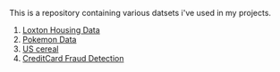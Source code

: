 This is a repository containing various datsets i've used in my projects.
1. [Loxton Housing Data](./LoxtonHousingData/LoxtonHousingData.xlsx)
2. [Pokemon Data](./Pokemon/PokemonData.csv)
3. [US cereal](./USCereal/UScereal.xlsx)
4. [CreditCard Fraud Detection](./CreditCardData/creditcard.csv)
